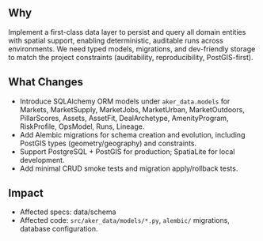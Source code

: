 ## Why
Implement a first-class data layer to persist and query all domain entities with spatial support, enabling deterministic, auditable runs across environments. We need typed models, migrations, and dev-friendly storage to match the project constraints (auditability, reproducibility, PostGIS-first).

## What Changes
- Introduce SQLAlchemy ORM models under `aker_data.models` for Markets, MarketSupply, MarketJobs, MarketUrban, MarketOutdoors, PillarScores, Assets, AssetFit, DealArchetype, AmenityProgram, RiskProfile, OpsModel, Runs, Lineage.
- Add Alembic migrations for schema creation and evolution, including PostGIS types (geometry/geography) and constraints.
- Support PostgreSQL + PostGIS for production; SpatiaLite for local development.
- Add minimal CRUD smoke tests and migration apply/rollback tests.

## Impact
- Affected specs: data/schema
- Affected code: `src/aker_data/models/*.py`, `alembic/` migrations, database configuration.
